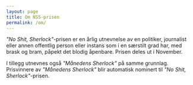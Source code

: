 ```yaml
---
layout: page
title: Om NSS-prisen
permalink: /om/
---
```


_"No Shit, Sherlock"_-prisen er en årlig utnevnelse av en politiker, journalist eller annen
offentlig person eller instans som i en særstilt grad har, med brask og bram, påpekt det blodig
åpenbare. Prisen deles ut i November.

I tillegg utnevnes også _"Månedens Sherlock"_ på samme grunnlag. Prisvinnere av _"Månedens
Sherlock"_ blir automatisk nominert til _"No Shit, Sherlock"_-prisen.
